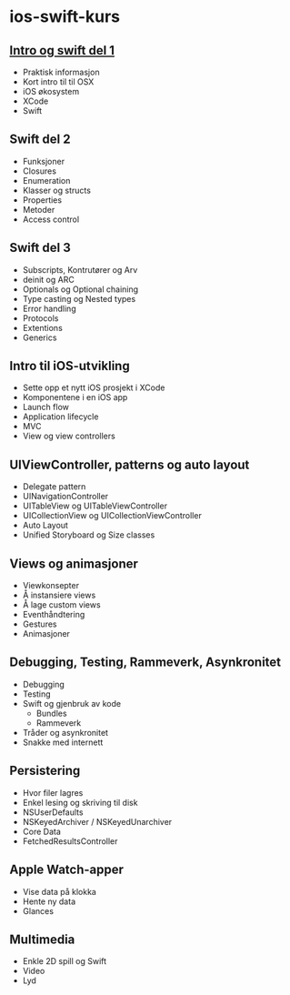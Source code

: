 ios-swift-kurs
==============

[Intro og swift del 1](forelesning01)
--------------
* Praktisk informasjon
* Kort intro til til OSX
* iOS økosystem
* XCode
* Swift

Swift del 2
--------------
* Funksjoner
* Closures
* Enumeration
* Klasser og structs
* Properties
* Metoder
* Access control

Swift del 3
--------------
* Subscripts, Kontrutører og Arv
* deinit og ARC
* Optionals og Optional chaining
* Type casting og Nested types
* Error handling
* Protocols
* Extentions
* Generics

Intro til iOS-utvikling
--------------
* Sette opp et nytt iOS prosjekt i XCode
* Komponentene i en iOS app
* Launch flow
* Application lifecycle
* MVC
* View og view controllers

UIViewController, patterns og auto layout
--------------
* Delegate pattern
* UINavigationController
* UITableView og UITableViewController
* UICollectionView og UICollectionViewController
* Auto Layout
* Unified Storyboard og Size classes

Views og animasjoner
--------------
* Viewkonsepter
* Å instansiere views
* Å lage custom views
* Eventhåndtering
* Gestures
* Animasjoner

Debugging, Testing, Rammeverk, Asynkronitet
--------------
* Debugging
* Testing
* Swift og gjenbruk av kode
  * Bundles
  * Rammeverk
* Tråder og asynkronitet
* Snakke med internett

Persistering
--------------
* Hvor filer lagres
* Enkel lesing og skriving til disk
* NSUserDefaults 
* NSKeyedArchiver / NSKeyedUnarchiver
* Core Data
* FetchedResultsController


Apple Watch-apper
--------------

* Vise data på klokka
* Hente ny data
* Glances

Multimedia
--------------
* Enkle 2D spill og Swift
* Video
* Lyd
